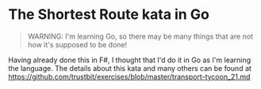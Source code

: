 # The Shortest Route kata in Go

> WARNING: I'm learning Go, so there may be many things that are not how it's supposed to be done!

Having already done this in F#, I thought that I'd do it in Go as I'm learning the language. The details about this kata and many others can be found at 
https://github.com/trustbit/exercises/blob/master/transport-tycoon_21.md

